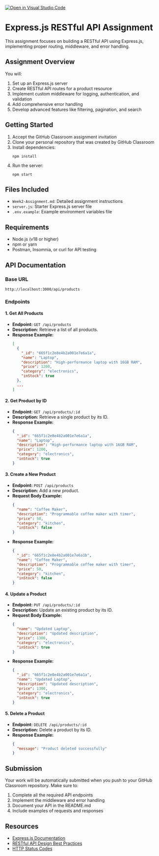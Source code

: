 [![Open in Visual Studio Code](https://classroom.github.com/assets/open-in-vscode-2e0aaae1b6195c2367325f4f02e2d04e9abb55f0b24a779b69b11b9e10269abc.svg)](https://classroom.github.com/online_ide?assignment_repo_id=19702302&assignment_repo_type=AssignmentRepo)
# Express.js RESTful API Assignment

This assignment focuses on building a RESTful API using Express.js, implementing proper routing, middleware, and error handling.

## Assignment Overview

You will:
1. Set up an Express.js server
2. Create RESTful API routes for a product resource
3. Implement custom middleware for logging, authentication, and validation
4. Add comprehensive error handling
5. Develop advanced features like filtering, pagination, and search

## Getting Started

1. Accept the GitHub Classroom assignment invitation
2. Clone your personal repository that was created by GitHub Classroom
3. Install dependencies:
   ```
   npm install
   ```
4. Run the server:
   ```
   npm start
   ```

## Files Included

- `Week2-Assignment.md`: Detailed assignment instructions
- `server.js`: Starter Express.js server file
- `.env.example`: Example environment variables file

## Requirements

- Node.js (v18 or higher)
- npm or yarn
- Postman, Insomnia, or curl for API testing

## API Documentation

### Base URL

    http://localhost:3000/api/products

### Endpoints

#### 1. Get All Products
- **Endpoint:** `GET /api/products`
- **Description:** Retrieve a list of all products.
- **Response Example:**
    ```json
    [
      {
        "_id": "665f1c2e8e4b2a001e7e6a1a",
        "name": "Laptop",
        "description": "High-performance laptop with 16GB RAM",
        "price": 1200,
        "category": "electronics",
        "inStock": true
      },
      ...
    ]
    ```

#### 2. Get Product by ID
- **Endpoint:** `GET /api/products/:id`
- **Description:** Retrieve a single product by its ID.
- **Response Example:**
    ```json
    {
      "_id": "665f1c2e8e4b2a001e7e6a1a",
      "name": "Laptop",
      "description": "High-performance laptop with 16GB RAM",
      "price": 1200,
      "category": "electronics",
      "inStock": true
    }
    ```

#### 3. Create a New Product
- **Endpoint:** `POST /api/products`
- **Description:** Add a new product.
- **Request Body Example:**
    ```json
    {
      "name": "Coffee Maker",
      "description": "Programmable coffee maker with timer",
      "price": 50,
      "category": "kitchen",
      "inStock": false
    }
    ```
- **Response Example:**
    ```json
    {
      "_id": "665f1c2e8e4b2a001e7e6a1b",
      "name": "Coffee Maker",
      "description": "Programmable coffee maker with timer",
      "price": 50,
      "category": "kitchen",
      "inStock": false
    }
    ```

#### 4. Update a Product
- **Endpoint:** `PUT /api/products/:id`
- **Description:** Update an existing product by its ID.
- **Request Body Example:**
    ```json
    {
      "name": "Updated Laptop",
      "description": "Updated description",
      "price": 1300,
      "category": "electronics",
      "inStock": true
    }
    ```
- **Response Example:**
    ```json
    {
      "_id": "665f1c2e8e4b2a001e7e6a1a",
      "name": "Updated Laptop",
      "description": "Updated description",
      "price": 1300,
      "category": "electronics",
      "inStock": true
    }
    ```

#### 5. Delete a Product
- **Endpoint:** `DELETE /api/products/:id`
- **Description:** Delete a product by its ID.
- **Response Example:**
    ```json
    {
      "message": "Product deleted successfully"
    }
    ```

## Submission

Your work will be automatically submitted when you push to your GitHub Classroom repository. Make sure to:

1. Complete all the required API endpoints
2. Implement the middleware and error handling
3. Document your API in the README.md
4. Include examples of requests and responses

## Resources

- [Express.js Documentation](https://expressjs.com/)
- [RESTful API Design Best Practices](https://restfulapi.net/)
- [HTTP Status Codes](https://developer.mozilla.org/en-US/docs/Web/HTTP/Status)